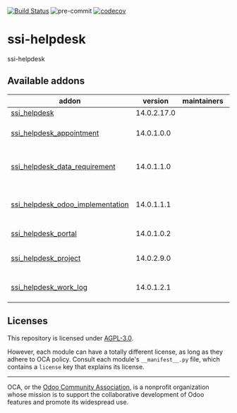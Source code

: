[![Build Status](https://travis-ci.com/open-synergy/ssi-helpdesk.svg?branch=14.0)](https://travis-ci.com/open-synergy/ssi-helpdesk)
![pre-commit](https://github.com/open-synergy/ssi-helpdesk/actions/workflows/pre-commit.yml/badge.svg)
[![codecov](https://codecov.io/gh/open-synergy/ssi-helpdesk/branch/14.0/graph/badge.svg)](https://codecov.io/gh/open-synergy/ssi-helpdesk)

<!-- /!\ do not modify above this line -->

# ssi-helpdesk

ssi-helpdesk

<!-- /!\ do not modify below this line -->

<!-- prettier-ignore-start -->

[//]: # (addons)

Available addons
----------------
addon | version | maintainers | summary
--- | --- | --- | ---
[ssi_helpdesk](ssi_helpdesk/) | 14.0.2.17.0 |  | Helpdesk
[ssi_helpdesk_appointment](ssi_helpdesk_appointment/) | 14.0.1.0.0 |  | Helpdesk - Appointment Integration
[ssi_helpdesk_data_requirement](ssi_helpdesk_data_requirement/) | 14.0.1.1.0 |  | Helpdesk - Data Requirement Integration
[ssi_helpdesk_odoo_implementation](ssi_helpdesk_odoo_implementation/) | 14.0.1.1.1 |  | Helpdesk - Odoo Implementation Integration
[ssi_helpdesk_portal](ssi_helpdesk_portal/) | 14.0.1.0.2 |  | Helpdesk Portal
[ssi_helpdesk_project](ssi_helpdesk_project/) | 14.0.2.9.0 |  | Helpdesk - Project Integration
[ssi_helpdesk_work_log](ssi_helpdesk_work_log/) | 14.0.1.2.1 |  | Helpdesk - Work Log Integration

[//]: # (end addons)

<!-- prettier-ignore-end -->

## Licenses

This repository is licensed under [AGPL-3.0](LICENSE).

However, each module can have a totally different license, as long as they adhere to OCA
policy. Consult each module's `__manifest__.py` file, which contains a `license` key
that explains its license.

----

OCA, or the [Odoo Community Association](http://odoo-community.org/), is a nonprofit
organization whose mission is to support the collaborative development of Odoo features
and promote its widespread use.

